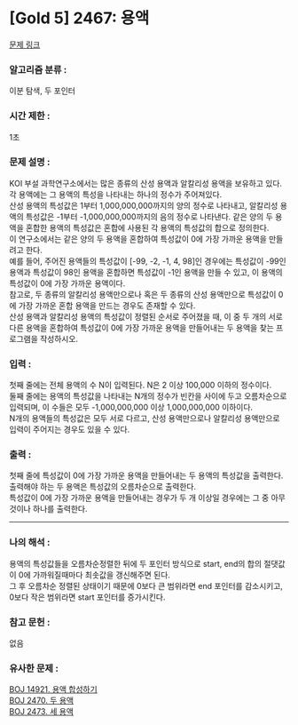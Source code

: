 [Gold 5] 2467: 용액
====================================  
[문제 링크](https://www.acmicpc.net/problem/2467)  

### 알고리즘 분류 :  
이분 탐색, 두 포인터  

### 시간 제한 :  
1초   

### 문제 설명 :  
KOI 부설 과학연구소에서는 많은 종류의 산성 용액과 알칼리성 용액을 보유하고 있다. 각 용액에는 그 용액의 특성을 나타내는 하나의 정수가 주어져있다.  
산성 용액의 특성값은 1부터 1,000,000,000까지의 양의 정수로 나타내고, 알칼리성 용액의 특성값은 -1부터 -1,000,000,000까지의 음의 정수로 나타낸다.
같은 양의 두 용액을 혼합한 용액의 특성값은 혼합에 사용된 각 용액의 특성값의 합으로 정의한다.  
이 연구소에서는 같은 양의 두 용액을 혼합하여 특성값이 0에 가장 가까운 용액을 만들려고 한다.  
예를 들어, 주어진 용액들의 특성값이 [-99, -2, -1, 4, 98]인 경우에는 특성값이 -99인 용액과 특성값이 98인 용액을 혼합하면 특성값이 -1인 용액을 만들 수 있고, 이 용액의 특성값이 0에 가장 가까운 용액이다.  
참고로, 두 종류의 알칼리성 용액만으로나 혹은 두 종류의 산성 용액만으로 특성값이 0에 가장 가까운 혼합 용액을 만드는 경우도 존재할 수 있다.  
산성 용액과 알칼리성 용액의 특성값이 정렬된 순서로 주어졌을 때, 이 중 두 개의 서로 다른 용액을 혼합하여 특성값이 0에 가장 가까운 용액을 만들어내는 두 용액을 찾는 프로그램을 작성하시오.

### 입력 :   
첫째 줄에는 전체 용액의 수 N이 입력된다. N은 2 이상 100,000 이하의 정수이다.  
둘째 줄에는 용액의 특성값을 나타내는 N개의 정수가 빈칸을 사이에 두고 오름차순으로 입력되며, 이 수들은 모두 -1,000,000,000 이상 1,000,000,000 이하이다.  
N개의 용액들의 특성값은 모두 서로 다르고, 산성 용액만으로나 알칼리성 용액만으로 입력이 주어지는 경우도 있을 수 있다.  

### 출력 :   
첫째 줄에 특성값이 0에 가장 가까운 용액을 만들어내는 두 용액의 특성값을 출력한다.  
출력해야 하는 두 용액은 특성값의 오름차순으로 출력한다.  
특성값이 0에 가장 가까운 용액을 만들어내는 경우가 두 개 이상일 경우에는 그 중 아무것이나 하나를 출력한다.  

-----------------------------------------------------------  
### 나의 해석 :  
용액의 특성값들을 오름차순정렬한 뒤에 두 포인터 방식으로 start, end의 합의 절댓값이 0에 가까워질때마다 최솟값을 갱신해주면 된다.  
그 후 오름차순 정렬된 상태이기 때문에 0보다 큰 범위라면 end 포인터를 감소시키고, 0보다 작은 범위라면 start 포인터를 증가시킨다.  

### 참고 문헌 :  
없음  

### 유사한 문제 : 
[BOJ 14921. 용액 합성하기](https://www.acmicpc.net/problem/14921)   
[BOJ 2470. 두 용액](https://www.acmicpc.net/problem/2470)   
[BOJ 2473. 세 용액](https://www.acmicpc.net/problem/2473)   
